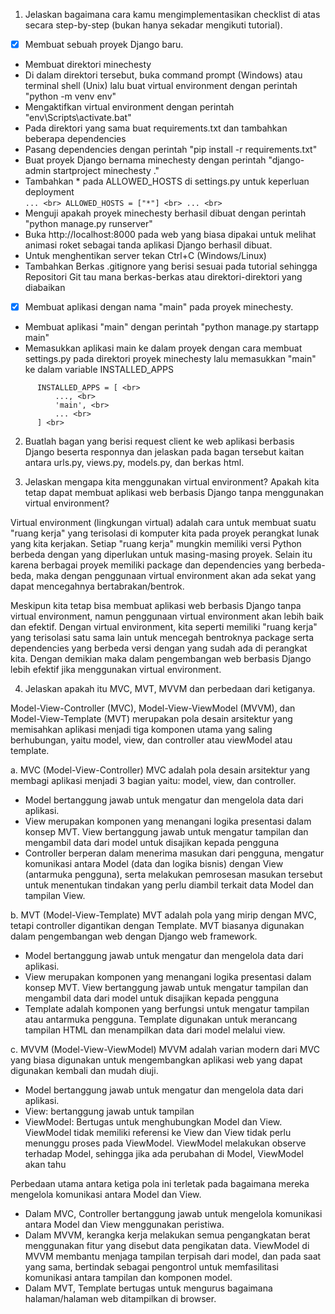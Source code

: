 1. Jelaskan bagaimana cara kamu mengimplementasikan checklist di atas secara step-by-step (bukan hanya sekadar mengikuti tutorial).
- [x] Membuat sebuah proyek Django baru. <br>

+ Membuat direktori minechesty<br>
+ Di dalam direktori tersebut, buka command prompt (Windows) atau terminal shell (Unix) lalu buat virtual environment dengan perintah "python -m venv env" <br>
+ Mengaktifkan virtual environment dengan perintah "env\Scripts\activate.bat" <br>
+ Pada direktori yang sama buat requirements.txt dan tambahkan beberapa dependencies <br>
+ Pasang dependencies dengan perintah "pip install -r requirements.txt" <br>
+ Buat proyek Django bernama minechesty dengan perintah "django-admin startproject minechesty ." <br>
+ Tambahkan * pada ALLOWED_HOSTS di settings.py untuk keperluan deployment <br>
      ```
        ... <br>
        ALLOWED_HOSTS = ["*"] <br>
        ... <br>
      ```
+ Menguji apakah proyek minechesty berhasil dibuat dengan perintah "python manage.py runserver" <br>
+ Buka http://localhost:8000 pada web yang biasa dipakai untuk melihat animasi roket sebagai tanda aplikasi Django berhasil dibuat. <br>
+ Untuk menghentikan server tekan Ctrl+C (Windows/Linux) <br>
+ Tambahkan Berkas .gitignore yang berisi sesuai pada tutorial sehingga Repositori Git tau mana berkas-berkas atau direktori-direktori yang diabaikan <br>

- [x] Membuat aplikasi dengan nama "main" pada proyek minechesty. <br>
+ Membuat aplikasi "main" dengan perintah "python manage.py startapp main" <br>
+ Memasukkan aplikasi main ke dalam proyek dengan cara membuat settings.py pada direktori proyek minechesty lalu memasukkan "main" ke dalam variable INSTALLED_APPS <br>
```
      INSTALLED_APPS = [ <br>
          ..., <br>
          'main', <br>
          ... <br>
      ] <br>
```

      




2. Buatlah bagan yang berisi request client ke web aplikasi berbasis Django beserta responnya dan jelaskan pada bagan tersebut kaitan antara urls.py, views.py, models.py, dan berkas html.


3. Jelaskan mengapa kita menggunakan virtual environment? Apakah kita tetap dapat membuat aplikasi web berbasis Django tanpa menggunakan virtual environment?

Virtual environment (lingkungan virtual) adalah cara untuk membuat suatu "ruang kerja" yang terisolasi di komputer kita pada proyek perangkat lunak yang kita kerjakan. Setiap "ruang kerja" mungkin memiliki versi Python berbeda dengan yang diperlukan untuk masing-masing proyek. Selain itu karena berbagai proyek memiliki package dan dependencies yang berbeda-beda, maka dengan penggunaan virtual environment akan ada sekat yang dapat mencegahnya bertabrakan/bentrok.

Meskipun kita tetap bisa membuat aplikasi web berbasis Django tanpa virtual environment, namun penggunaan virtual environment akan lebih baik dan efektif. Dengan virtual environment, kita seperti memiliki "ruang kerja" yang terisolasi satu sama lain untuk mencegah bentroknya package serta dependencies yang berbeda versi dengan yang sudah ada di perangkat kita. Dengan demikian maka dalam pengembangan web berbasis Django lebih efektif jika menggunakan virtual environment.

4. Jelaskan apakah itu MVC, MVT, MVVM dan perbedaan dari ketiganya.

Model-View-Controller (MVC), Model-View-ViewModel (MVVM), dan Model-View-Template (MVT) merupakan pola desain arsitektur yang memisahkan aplikasi menjadi tiga komponen utama yang saling berhubungan, yaitu model, view, dan controller atau viewModel atau template. 

a. MVC (Model-View-Controller)
MVC adalah pola desain arsitektur yang membagi aplikasi menjadi 3 bagian yaitu: model, view, dan controller.
* Model bertanggung jawab untuk mengatur dan mengelola data dari aplikasi.
* View merupakan komponen yang menangani logika presentasi dalam konsep MVT. View bertanggung jawab untuk mengatur tampilan dan mengambil data dari model untuk disajikan kepada pengguna
* Controller berperan dalam menerima masukan dari pengguna, mengatur komunikasi antara Model (data dan logika bisnis) dengan View (antarmuka pengguna), serta melakukan pemrosesan masukan tersebut untuk menentukan tindakan yang perlu diambil terkait data Model dan tampilan View.

b. MVT (Model-View-Template)
MVT adalah pola yang mirip dengan MVC, tetapi controller digantikan dengan Template. MVT biasanya digunakan dalam pengembangan web dengan Django web framework.
* Model bertanggung jawab untuk mengatur dan mengelola data dari aplikasi.
* View merupakan komponen yang menangani logika presentasi dalam konsep MVT. View bertanggung jawab untuk mengatur tampilan dan mengambil data dari model untuk disajikan kepada pengguna
* Template adalah komponen yang berfungsi untuk mengatur tampilan atau antarmuka pengguna. Template digunakan untuk merancang tampilan HTML dan menampilkan data dari model melalui view.

c. MVVM (Model-View-ViewModel)
MVVM adalah varian modern dari MVC yang biasa digunakan untuk mengembangkan aplikasi web yang dapat digunakan kembali dan mudah diuji.
* Model bertanggung jawab untuk mengatur dan mengelola data dari aplikasi.
* View: bertanggung jawab untuk tampilan
* ViewModel: Bertugas untuk menghubungkan Model dan View. ViewModel tidak memiliki referensi ke View dan View tidak perlu menunggu proses pada ViewModel. ViewModel melakukan observe terhadap Model, sehingga jika ada perubahan di Model, ViewModel akan tahu

Perbedaan utama antara ketiga pola ini terletak pada bagaimana mereka mengelola komunikasi antara Model dan View. 
* Dalam MVC, Controller bertanggung jawab untuk mengelola komunikasi antara Model dan View menggunakan peristiwa. 
* Dalam MVVM, kerangka kerja melakukan semua pengangkatan berat menggunakan fitur yang disebut data pengikatan data. ViewModel di MVVM membantu menjaga tampilan terpisah dari model, dan pada saat yang sama, bertindak sebagai pengontrol untuk memfasilitasi komunikasi antara tampilan dan komponen model. 
* Dalam MVT, Template bertugas untuk mengurus bagaimana halaman/halaman web ditampilkan di browser.
